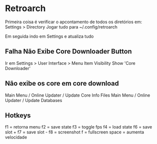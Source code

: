 # Retroarch

Primeira coisa é verificar o apcontamento de todos os diretórios em:
Settings > Directory
Jogar tudo para ~/.config/retroarch

Em seguida indo em Settings e atualiza tudo

## Falha Não Exibe Core Downloader Button

Ir em Settings > User Interface > Menu Item Visibility
Show 'Core Downloader'

## Não exibe os core em core download
Main Menu / Online Updater / Update Core Info Files
Main Menu / Online Updater / Update Databases

## Hotkeys
f1 = retorna menu
f2 = save state
f3 = toggle fps
f4 = load state
f6 = save slot +
f7 = save slot -
f8 = screenshot
f  = fullscreen
space = aumenta velocidade
